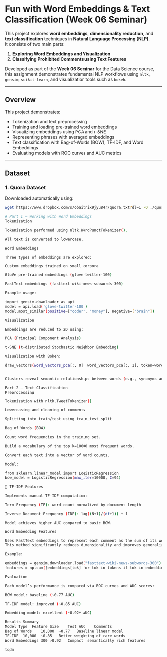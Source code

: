 # Fun with Word Embeddings & Text Classification (Week 06 Seminar)

This project explores **word embeddings**, **dimensionality reduction**, and **text classification** techniques in **Natural Language Processing (NLP)**.  
It consists of two main parts:
1. **Exploring Word Embeddings and Visualization**
2. **Classifying Prohibited Comments using Text Features**

Developed as part of the **Week 06 Seminar** for the Data Science course, this assignment demonstrates fundamental NLP workflows using `nltk`, `gensim`, `scikit-learn`, and visualization tools such as `bokeh`.

---

## Overview

This project demonstrates:
- Tokenization and text preprocessing  
- Training and loading pre-trained word embeddings  
- Visualizing embeddings using PCA and t-SNE  
- Representing phrases with averaged embeddings  
- Text classification with Bag-of-Words (BOW), TF-IDF, and Word Embeddings  
- Evaluating models with ROC curves and AUC metrics  

---

## Dataset

### 1. Quora Dataset
Downloaded automatically using:
```bash
wget https://www.dropbox.com/s/obaitrix9jyu84r/quora.txt?dl=1 -O ./quora.txt

# Part 1 — Working with Word Embeddings
Tokenization

Tokenization performed using nltk.WordPunctTokenizer().

All text is converted to lowercase.

Word Embeddings

Three types of embeddings are explored:

Custom embeddings trained on small corpora

GloVe pre-trained embeddings (glove-twitter-100)

FastText embeddings (fasttext-wiki-news-subwords-300)

Example usage:

import gensim.downloader as api
model = api.load('glove-twitter-100')
model.most_similar(positive=["coder", "money"], negative=["brain"])

Visualization

Embeddings are reduced to 2D using:

PCA (Principal Component Analysis)

t-SNE (t-distributed Stochastic Neighbor Embedding)

Visualization with Bokeh:

draw_vectors(word_vectors_pca[:, 0], word_vectors_pca[:, 1], token=words)


Clusters reveal semantic relationships between words (e.g., synonyms and topic groups).

Part 2 — Text Classification
Preprocessing

Tokenization with nltk.TweetTokenizer()

Lowercasing and cleaning of comments

Splitting into train/test using train_test_split

Bag of Words (BOW)

Count word frequencies in the training set.

Build a vocabulary of the top k=10000 most frequent words.

Convert each text into a vector of word counts.

Model:

from sklearn.linear_model import LogisticRegression
bow_model = LogisticRegression(max_iter=10000, C=94)

🧾 TF-IDF Features

Implements manual TF-IDF computation:

Term Frequency (TF): word count normalized by document length

Inverse Document Frequency (IDF): log((N+1)/(df+1)) + 1

Model achieves higher AUC compared to basic BOW.

Word Embedding Features

Uses FastText embeddings to represent each comment as the sum of its word vectors.
This method significantly reduces dimensionality and improves generalization.

Example:

embeddings = gensim.downloader.load("fasttext-wiki-news-subwords-300")
features = np.sum([embeddings[tok] for tok in tokens if tok in embeddings], axis=0)

Evaluation

Each model’s performance is compared via ROC curves and AUC scores:

BOW model: baseline (~0.77 AUC)

TF-IDF model: improved (~0.85 AUC)

Embedding model: excellent (~0.92+ AUC)

Results Summary
Model Type	Feature Size	Test AUC	Comments
Bag of Words	10,000	~0.77	Baseline linear model
TF-IDF	10,000	~0.85	Better weighting of rare words
Word Embeddings	300	>0.92	Compact, semantically rich features

tqdm

